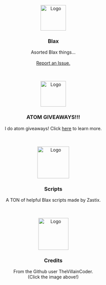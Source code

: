 <div id="top"></div>
<br />
<div align="center">
  <a href="https://xotic.org">
    <img src="https://thevillaincoders.github.io/Blax/images/logo.png" alt="Logo" width="80" height="80">
  </a>
  <h3 align="center">Blax</h3>

  <p align="center">
    Asorted Blax things...<br>
    <br>
    <a href="https://github.com/TheVillainCoders/blaxHacks/issues">Report an Issue.</a>
  </p>
</div>
<br>
<div id="top"></div>
<br />
<div align="center">
  <a href="https://thevillaincoders.github.io/Blax/atomGiveaways">
    <img src="https://thevillaincoders.github.io/Blax/images/logo.png" alt="Logo" width="80" height="80">
  </a>
  <h3 align="center">ATOM GIVEAWAYS!!!</h3>

  <p align="center">
   I do atom giveaways! Click <a href="https://thevillaincoders.github.io/Blax/atomGiveaways">here</a> to learn more.
  </p>
</div>
<br>
<div id="top"></div>
<br />
<div align="center">
  <a href="https://thevillaincoders.github.io/Blax/scripts">
    <img src="https://thevillaincoders.github.io/Blax/images/spaceDebugger.gif" alt="Logo" width="100" height="100">
  </a>
  <h3 align="center">Scripts</h3>

  <p align="center">
    A TON of helpful Blax scripts made by Zastix.
  </p>
</div>
<br>
<div id="top"></div>
<br />
<div align="center">
  <a href="https://github.com/TheVillainCoder">
    <img src="https://thevillaincoders.github.io/Blax/images/diamondGift.png" alt="Logo" width="95" height="100">
  </a>
  <h3 align="center">Credits</h3>

  <p align="center">
    From the Github user TheVillainCoder.<br>
    (Click the image above!)
  </p>
</div>
